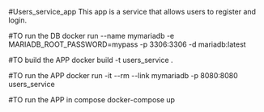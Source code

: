 #Users_service_app
This app is a service that allows users to register and login.


#TO run the DB
docker run --name mymariadb -e MARIADB_ROOT_PASSWORD=mypass -p 3306:3306 -d mariadb:latest

#TO build the APP
docker build -t users_service . 

#TO run the APP
docker run -it --rm --link mymariadb  -p 8080:8080 users_service

#TO run the APP in compose
docker-compose up